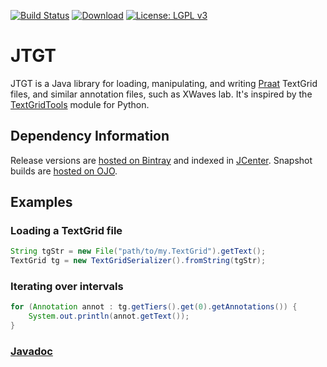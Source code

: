 [![Build Status](https://travis-ci.org/m2ci-msp/jtgt.svg?branch=master)](https://travis-ci.org/m2ci-msp/jtgt)
[![Download](https://api.bintray.com/packages/m2ci-msp/maven/jtgt/images/download.svg)](https://bintray.com/m2ci-msp/maven/jtgt/_latestVersion)
[![License: LGPL v3](https://img.shields.io/badge/License-LGPL%20v3-blue.svg)](https://www.gnu.org/licenses/lgpl-3.0)

# JTGT

JTGT is a Java library for loading, manipulating, and writing [Praat] TextGrid files, and similar annotation files, such as XWaves lab.
It's inspired by the [TextGridTools] module for Python.

## Dependency Information

Release versions are [hosted on Bintray] and indexed in [JCenter].
Snapshot builds are [hosted on OJO].

## Examples

### Loading a TextGrid file

```java
String tgStr = new File("path/to/my.TextGrid").getText();
TextGrid tg = new TextGridSerializer().fromString(tgStr);
```

### Iterating over intervals

```java
for (Annotation annot : tg.getTiers().get(0).getAnnotations()) {
    System.out.println(annot.getText());
}
```

### [Javadoc]

[Praat]: http://praat.org/
[TextGridTools]: https://github.com/hbuschme/TextGridTools
[hosted on Bintray]: https://bintray.com/m2ci-msp/maven/jtgt/_latestVersion
[JCenter]: https://bintray.com/bintray/jcenter
[hosted on OJO]: https://oss.jfrog.org/artifactory/webapp/#/artifacts/browse/tree/General/oss-snapshot-local/org/m2ci/msp/jtgt
[Javadoc]: https://m2ci-msp.github.io/jtgt/docs/javadoc/
